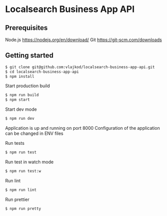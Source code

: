 # Localsearch Business App API

## Prerequisites

Node.js https://nodejs.org/en/download/
Git https://git-scm.com/downloads


## Getting started

```bash
$ git clone git@github.com:vlajkod/localsearch-business-app-api.git
$ cd localsearch-business-app-api
$ npm install
```
Start production build
```bash
$ npm run build
$ npm start
```

Start dev mode
```bash
$ npm run dev
```

Application is up and running on port 8000
Configuration of the application can be changed in ENV files

Run tests
```bash
$ npm run test
```

Run test in watch mode
```bash
$ npm run test:w
```

Run lint
```bash
$ npm run lint
```

Run prettier
```bash
$ npm run pretty
```
